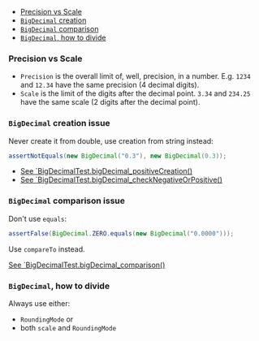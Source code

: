 - [Precision vs Scale](#precision-vs-scale)
- [`BigDecimal` creation](#bigdecimal-creation-issue)
- [`BigDecimal` comparison](#bigdecimal-comparison-issue)
- [`BigDecimal`, how to divide](#bigdecimal-how-to-divide)


### Precision vs Scale

- `Precision` is the overall limit of, well, precision, in a number. 
    E.g. `1234` and `12.34` have the same precision (4 decimal digits).
- `Scale` is the limit of the digits after the decimal point. 
    `3.34` and `234.25` have the same scale (2 digits after the decimal point).

### `BigDecimal` creation issue

Never create it from double, use creation from string instead:
```java
assertNotEquals(new BigDecimal("0.3"), new BigDecimal(0.3));
```
- [See `BigDecimalTest.bigDecimal_positiveCreation()](src/test/java/com/savdev/data/types/numeric/BigDecimalTest.java)
- [See `BigDecimalTest.bigDecimal_checkNegativeOrPositive()](src/test/java/com/savdev/data/types/numeric/BigDecimalTest.java)

### `BigDecimal` comparison issue

Don't use `equals`:
```java
assertFalse(BigDecimal.ZERO.equals(new BigDecimal("0.0000")));
```
Use `compareTo` instead.


[See `BigDecimalTest.bigDecimal_comparison()](src/test/java/com/savdev/data/types/numeric/BigDecimalTest.java)

### `BigDecimal`, how to divide

Always use either:
- `RoundingMode` or
- both `scale` and `RoundingMode` 